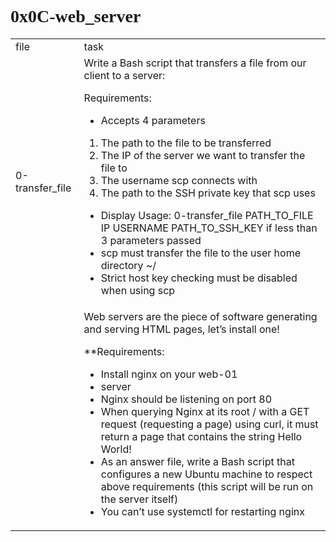 <h1 style="font-family: Impact;">0x0C-web_server</h1>
<table>
<tr>
<td> file </td>
<td> task </td>
</tr>
<tr>
<td>0-transfer_file</td>
<td> Write a Bash script that transfers a file from our client to a server:

Requirements:

- Accepts 4 parameters
1. The path to the file to be transferred
2. The IP of the server we want to transfer the file to
3. The username scp connects with
4. The path to the SSH private key that scp uses
- Display Usage: 0-transfer_file PATH_TO_FILE IP USERNAME PATH_TO_SSH_KEY if less than 3 parameters passed
- scp must transfer the file to the user home directory ~/
- Strict host key checking must be disabled when using scp</td></tr>
<tr>
<td>
</td>
<td>Web servers are the piece of software generating and serving HTML pages, let’s install one!

**Requirements:

- Install nginx on your web-01
- server
- Nginx should be listening on port 80
- When querying Nginx at its root / with a GET request (requesting a page) using curl, it must return a page that contains the string Hello World!
- As an answer file, write a Bash script that configures a new Ubuntu machine to respect above requirements (this script will be run on the server itself)
- You can’t use systemctl for restarting nginx</td>
